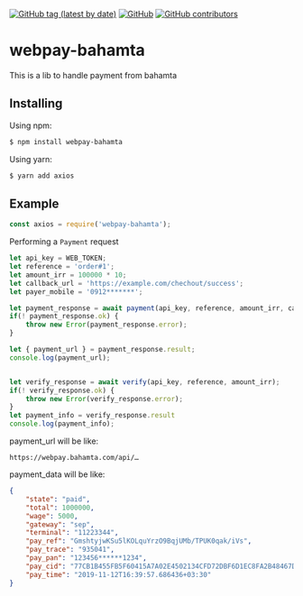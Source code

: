 [![GitHub tag (latest by date)](https://img.shields.io/github/v/tag/hrashidi/webpay-bahamta)](https://github.com/hrashidi/webpay-bahamta/releases/latest)
[![GitHub](https://img.shields.io/github/license/hrashidi/webpay-bahamta)](LICENSE)
[![GitHub contributors](https://img.shields.io/github/contributors/hrashidi/webpay-bahamta)](https://github.com/hrashidi/webpay-bahamta/graphs/contributors)

# webpay-bahamta

This is a lib to handle payment from bahamta


## Installing

Using npm:

```bash
$ npm install webpay-bahamta
```

Using yarn:

```bash
$ yarn add axios
```

## Example
```js
const axios = require('webpay-bahamta');
```

Performing a `Payment` request

```js
let api_key = WEB_TOKEN; 
let reference = 'order#1';
let amount_irr = 100000 * 10;
let callback_url = 'https://example.com/chechout/success';
let payer_mobile = '0912*******';

let payment_response = await payment(api_key, reference, amount_irr, callback_url, payer_mobile);
if(! payment_response.ok) {
	throw new Error(payment_response.error);
}

let { payment_url } = payment_response.result;
console.log(payment_url);


let verify_response = await verify(api_key, reference, amount_irr);
if(! verify_response.ok) {
	throw new Error(verify_response.error);
}
let payment_info = verify_response.result
console.log(payment_info);
```

payment_url will be like:
```
https://webpay.bahamta.com/api/…
```

payment_data will be like:
```json
{
    "state": "paid",
    "total": 1000000,
    "wage": 5000,
    "gateway": "sep",
    "terminal": "11223344",
    "pay_ref": "GmshtyjwKSu5lKOLquYrzO9BqjUMb/TPUK0qak/iVs",
    "pay_trace": "935041",
    "pay_pan": "123456******1234",
    "pay_cid": "77CB1B455FB5F60415A7A02E4502134CFD72DBF6D1EC8FA2B48467DFB124AA75A",
    "pay_time": "2019-11-12T16:39:57.686436+03:30"
}
```